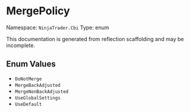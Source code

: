 # MergePolicy

Namespace: `NinjaTrader.Cbi`
Type: enum

This documentation is generated from reflection scaffolding and may be incomplete.

## Enum Values
- `DoNotMerge`
- `MergeBackAdjusted`
- `MergeNonBackAdjusted`
- `UseGlobalSettings`
- `UseDefault`
